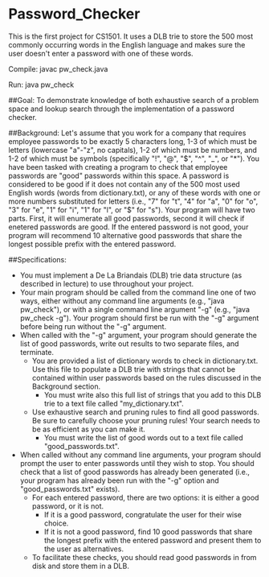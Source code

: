 # Password_Checker
This is the first project for CS1501. It uses a DLB trie to store the 500 most commonly occurring words in the English language and makes sure the user doesn't enter a password with one of these words.

Compile: javac pw_check.java

Run: java pw_check


##Goal:
To demonstrate knowledge of both exhaustive search of a problem space and lookup search through the implementation of a password checker.

##Background:
Let's assume that you work for a company that requires employee passwords to be exactly 5 characters long, 1-3 of which must be letters (lowercase "a"-"z", no capitals), 1-2 of which must be numbers, and 1-2 of which must be symbols (specifically "!", "@", "$", "^", "_", or "*").
You have been tasked with creating a program to check that employee passwords are "good" passwords within this space.
A password is considered to be good if it does not contain any of the 500 most used English words (words from dictionary.txt), or any of these words with one or more numbers substituted for letters (i.e., "7" for "t", "4" for "a", "0" for "o", "3" for "e", "1" for "i", "1" for "l", or "$" for "s").
Your program will have two parts.
First, it will enumerate all good passwords, second it will check if enetered passwords are good.
If the entered password is not good, your program will recommend 10 alternative good passwords that share the longest possible prefix with the entered password.

##Specifications:
* You must implement a De La Briandais (DLB) trie data structure (as described in lecture) to use throughout your project.
* Your main program should be called from the command line one of two ways, either without any command line arguments (e.g., "java pw_check"), or with a single command line argument "-g" (e.g., "java pw_check -g").  Your program should first be run with the "-g" argument before being run without the "-g" argument.
* When called with the "-g" argument, your program should generate the list of good passwords, write out results to two separate files, and terminate.
	* You are provided a list of dictionary words to check in dictionary.txt.  Use this file to populate a DLB trie with strings that cannot be contained within user passwords based on the rules discussed in the Background section.
		* You must write also this full list of strings that you add to this DLB trie to a text file called "my_dictionary.txt".
	* Use exhaustive search and pruning rules to find all good passwords.  Be sure to carefully choose your pruning rules!  Your search needs to be as efficient as you can make it.
		* You must write the list of good words out to a text file called "good_passwords.txt".
* When called without any command line arguments, your program should prompt the user to enter passwords until they wish to stop.  You should check that a list of good passwords has already been generated (i.e., your program has already been run with the "-g" option and "good_passwords.txt" exists).
	* For each entered password, there are two options:  it is either a good password, or it is not.
		* If it is a good password, congratulate the user for their wise choice.
		* If it is not a good password, find 10 good passwords that share the longest prefix with the entered password and present them to the user as alternatives.
	* To facilitate these checks, you should read good passwords in from disk and store them in a DLB.
